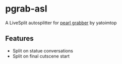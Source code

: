 # pgrab-asl

A LiveSplit autosplitter for [pearl grabber](https://yatoimtop.itch.io/pearlgrabber) by yatoimtop

## Features
 - Split on statue conversations
 - Split on final cutscene start